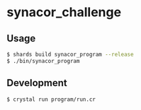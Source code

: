 # synacor_challenge

## Usage

```sh
$ shards build synacor_program --release
$ ./bin/synacor_program
```

## Development

```sh
$ crystal run program/run.cr
```
